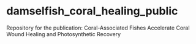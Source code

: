 # damselfish_coral_healing_public
Repository for the publication: Coral-Associated Fishes Accelerate Coral Wound Healing and Photosynthetic Recovery  
